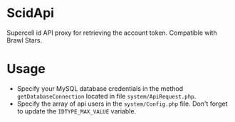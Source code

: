 # ScidApi
Supercell id API proxy for retrieving the account token. Compatible with Brawl Stars.
# Usage
* Specify your MySQL database credentials in the method `getDatabaseConnection` located in file `system/ApiRequest.php`.
* Specify the array of api users in the `system/Config.php` file. Don't forget to update the `IDTYPE_MAX_VALUE` variable.